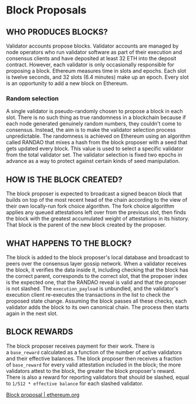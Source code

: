 # Block Proposals

## WHO PRODUCES BLOCKS?

Validator accounts propose blocks. Validator accounts are managed by node operators who run validator software as part of their execution and consensus clients and have deposited at least 32 ETH into the deposit contract. However, each validator is only occasionally responsible for proposing a block. Ethereum measures time in slots and epochs. Each slot is twelve seconds, and 32 slots (6.4 minutes) make up an epoch. Every slot is an opportunity to add a new block on Ethereum.

### Random selection

A single validator is pseudo-randomly chosen to propose a block in each slot. There is no such thing as true randomness in a blockchain because if each node generated genuinely random numbers, they couldn't come to consensus. Instead, the aim is to make the validator selection process unpredictable. The randomness is achieved on Ethereum using an algorithm called RANDAO that mixes a hash from the block proposer with a seed that gets updated every block. This value is used to select a specific validator from the total validator set. The validator selection is fixed two epochs in advance as a way to protect against certain kinds of seed manipulation.

## HOW IS THE BLOCK CREATED?

The block proposer is expected to broadcast a signed beacon block that builds on top of the most recent head of the chain according to the view of their own locally-run fork choice algorithm. The fork choice algorithm applies any queued attestations left over from the previous slot, then finds the block with the greatest accumulated weight of attestations in its history. That block is the parent of the new block created by the proposer.

## WHAT HAPPENS TO THE BLOCK?

The block is added to the block proposer's local database and broadcast to peers over the consensus layer gossip network. When a validator receives the block, it verifies the data inside it, including checking that the block has the correct parent, corresponds to the correct slot, that the proposer index is the expected one, that the RANDAO reveal is valid and that the proposer is not slashed. The `execution_payload` is unbundled, and the validator's execution client re-executes the transactions in the list to check the proposed state change. Assuming the block passes all these checks, each validator adds the block to its own canonical chain. The process then starts again in the next slot.

## BLOCK REWARDS

The block proposer receives payment for their work. There is a `base_reward` calculated as a function of the number of active validators and their effective balances. The block proposer then receives a fraction of `base_reward` for every valid attestation included in the block; the more validators attest to the block, the greater the block proposer's reward. There is also a reward for reporting validators that should be slashed, equal to `1/512 * effective balance` for each slashed validator.

[Block proposal | ethereum.org](https://ethereum.org/en/developers/docs/consensus-mechanisms/pos/block-proposal/)